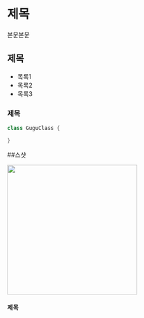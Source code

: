 # 제목
본문본문

## 제목

- 목록1
- 목록2
- 목록3

### 제목
``` java
class GuguClass {

}
```
##스샷

<img src = "https://github.com/user-attachments/assets/7cc03654-109f-44ce-a2b3-13c37ee0f75b
" width = "300"/>

#### 제목
